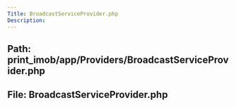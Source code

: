 ```yaml
---
Title: BroadcastServiceProvider.php
Description:
---
```


## Path: print_imob/app/Providers/BroadcastServiceProvider.php
## File: BroadcastServiceProvider.php
